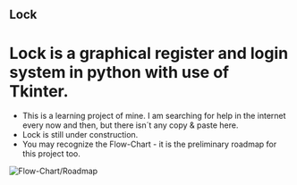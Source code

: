 ## Lock
# Lock is a graphical register and login system in python with use of Tkinter. 

- This is a learning project of mine. I am searching for help in the internet every now and then, but there isn´t any copy & paste here.
- Lock is still under construction.
- You may recognize the Flow-Chart - it is the preliminary roadmap for this project too.

![Flow-Chart/Roadmap](image![signup_flow-e1273627600309](https://user-images.githubusercontent.com/103225580/162859131-90293a7d-7fa3-4ba5-a945-83554ddbb10d.png))
